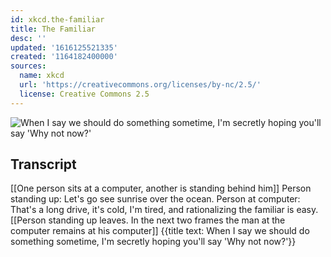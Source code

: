 ```yaml
---
id: xkcd.the-familiar
title: The Familiar
desc: ''
updated: '1616125521335'
created: '1164182400000'
sources:
  name: xkcd
  url: 'https://creativecommons.org/licenses/by-nc/2.5/'
  license: Creative Commons 2.5
---
```

![When I say we should do something sometime, I'm secretly hoping you'll say 'Why not now?'](https://imgs.xkcd.com/comics/the_familiar.png)

## Transcript
[[One person sits at a computer, another is standing behind him]]
Person standing up: Let's go see sunrise over the ocean.
Person at computer: That's a long drive, it's cold, I'm tired, and rationalizing the familiar is easy.
[[Person standing up leaves.  In the next two frames the man at the computer remains at his computer]]
{{title text: When I say we should do something sometime, I'm secretly hoping you'll say 'Why not now?'}}
